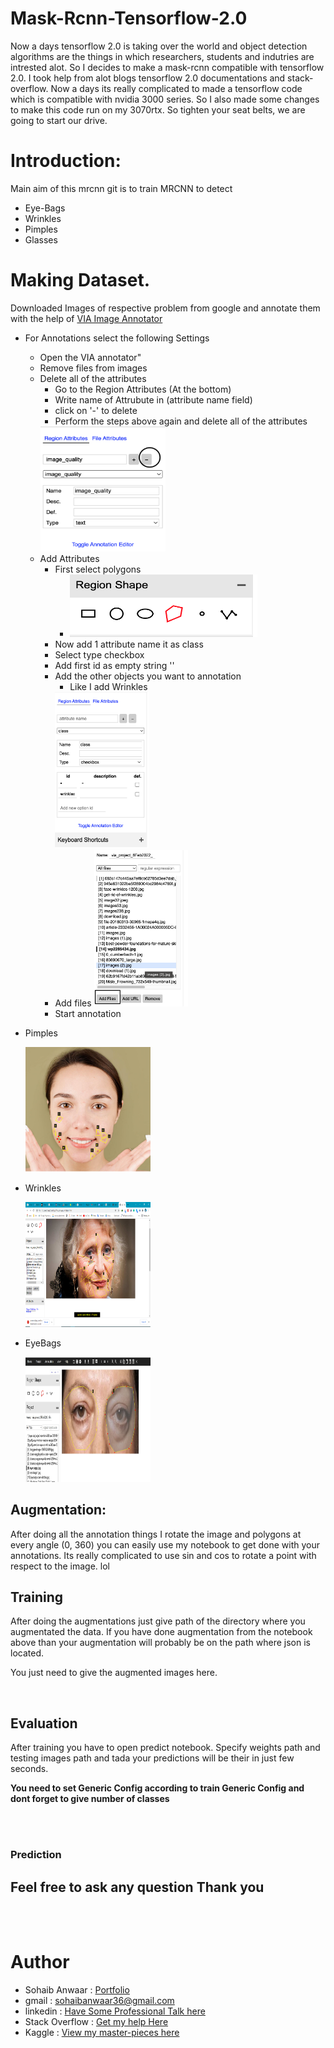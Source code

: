 # Mask-Rcnn-Tensorflow-2.0

Now a days tensorflow 2.0 is taking over the world and object detection algorithms are the things in which researchers, students and indutries are intrested alot. So
I decides to make a mask-rcnn compatible with tensorflow 2.0. I took help from alot blogs tensorflow 2.0 documentations and stack-overflow. Now a days its really 
complicated to made a tensorflow code which is compatible with nvidia 3000 series. So I also made some changes to make this code run on my 3070rtx. So tighten your 
seat belts, we are going to start our drive.

# Introduction:
Main aim of this mrcnn git is to train MRCNN to detect
* Eye-Bags
* Wrinkles
* Pimples
* Glasses

# Making Dataset.
Downloaded Images of respective problem from google and annotate them with the help of [VIA Image Annotator](https://www.robots.ox.ac.uk/~vgg/software/via/via.html)

* For Annotations select the following Settings
    * Open the VIA annotator"
    * Remove files from images
    * Delete all of the attributes 
        * Go to the Region Attributes (At the bottom)
        * Write name of Attrubute in (attribute name field)
        * click on '-' to delete
        * Perform the steps above again and delete all of the attributes
        <img src="/image_augmentation/extras/annotations_SS/remove_attributes.png"  width="200" height="200">
    * Add Attributes
        * First select polygons
            * <img src="/image_augmentation/extras/annotations_SS/select_polygon.png"  width="300" height="100">
        * Now add 1 attribute name it as class 
        * Select type checkbox
        * Add first id as empty string ''
        * Add the other objects you want to annotation
            * Like I add Wrinkles
            <img src="/image_augmentation/extras/annotations_SS/add_attributes.png"  width="150" height="250">
        * Add files
            <img src="/image_augmentation/extras/annotations_SS/add_images.png"  width="150" height="250">
        * Start annotation

* Pimples
        
     <img src="/mrcnn_training/extras/pimples.png"  width="200" height="200">
* Wrinkles 
    
    <img src="/mrcnn_training/extras/wrinkles.png"  width="200" height="200">
* EyeBags 
    
    <img src="/mrcnn_training/extras/eyebags.JPG"  width="200" height="200">


## Augmentation:

After doing all the annotation things I rotate the image and polygons at every angle (0, 360) you can easily use my notebook to get done with your annotations. Its really complicated to use sin and cos to rotate a point with respect to the image. lol

## Training

After doing the augmentations just give path of the directory where you augmentated the data. If you have done augmentation from the notebook above than your augmentation will probably be on the path where json is located.

You just need to give the augmented images here.



<br>

## Evaluation

After training you have to open predict notebook. Specify weights path and testing images path and tada your predictions will be their in just few seconds.

**You need to set Generic Config according to train Generic Config and dont forget to give number of classes**

<br>
<br>



### Prediction





## Feel free to ask any question Thank you

<br>
<br>

# Author 

* Sohaib Anwaar  : [Portfolio](https:www.sohaibanwaar.com)
* gmail          : sohaibanwaar36@gmail.com
* linkedin       : [Have Some Professional Talk here](https://www.linkedin.com/in/sohaib-anwaar-4b7ba1187/)
* Stack Overflow : [Get my help Here](https://stackoverflow.com/users/7959545/sohaib-anwaar)
* Kaggle         : [View my master-pieces here](https://www.kaggle.com/sohaibanwaar1203)